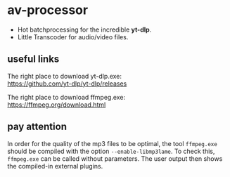 # av-processor
- Hot batchprocessing for the incredible **yt-dlp**.
- Little Transcoder for audio/video files.

## useful links
The right place to download yt-dlp.exe:  
https://github.com/yt-dlp/yt-dlp/releases  

The right place to download ffmpeg.exe:  
https://ffmpeg.org/download.html

## pay attention
In order for the quality of the mp3 files to be optimal,
the tool `ffmpeg.exe` should be compiled with the option `--enable-libmp3lame`.
To check this, `ffmpeg.exe` can be called without parameters.
The user output then shows the compiled-in external plugins.
